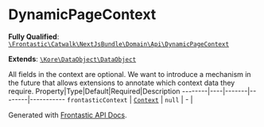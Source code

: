 #  DynamicPageContext

**Fully Qualified**: [`\Frontastic\Catwalk\NextJsBundle\Domain\Api\DynamicPageContext`](../../../../../src/php/NextJsBundle/Domain/Api/DynamicPageContext.php)

**Extends**: [`\Kore\DataObject\DataObject`](https://github.com/kore/DataObject)

All fields in the context are optional. We want to introduce a mechanism in
the future that allows extensions to annotate which context data they require.
Property|Type|Default|Required|Description
--------|----|-------|--------|-----------
`frontasticContext` | [`Context`](Context.md) | `null` | - | 

Generated with [Frontastic API Docs](https://github.com/FrontasticGmbH/apidocs).
